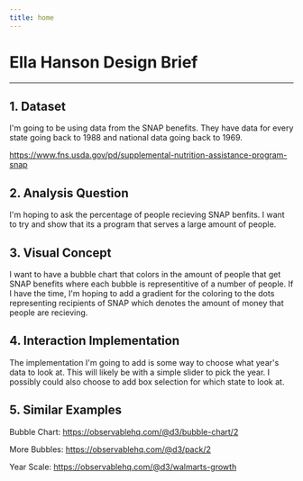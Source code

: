 ```yaml
---
title: home
---
```

# Ella Hanson Design Brief
---------

## 1. Dataset

I'm going to be using data from the SNAP benefits. They have data for every
state going back to 1988 and national data going back to 1969.

https://www.fns.usda.gov/pd/supplemental-nutrition-assistance-program-snap

## 2. Analysis Question

I'm hoping to ask the percentage of people recieving SNAP benfits. I want to
try and show that its a program that serves a large amount of people. 

## 3. Visual Concept

I want to have a bubble chart that colors in the amount of people that get
SNAP benefits where each bubble is representitive of a number of people.
If I have the time, I'm hoping to add a gradient for the coloring to the
dots representing recipients of SNAP which denotes the amount of money that
people are recieving. 

## 4. Interaction Implementation

The implementation I'm going to add is some way to choose what year's data
to look at. This will likely be with a simple slider to pick the year. I 
possibly could also choose to add box selection for which state to look at.

## 5. Similar Examples

Bubble Chart: 
https://observablehq.com/@d3/bubble-chart/2

More Bubbles: 
https://observablehq.com/@d3/pack/2

Year Scale: 
https://observablehq.com/@d3/walmarts-growth


